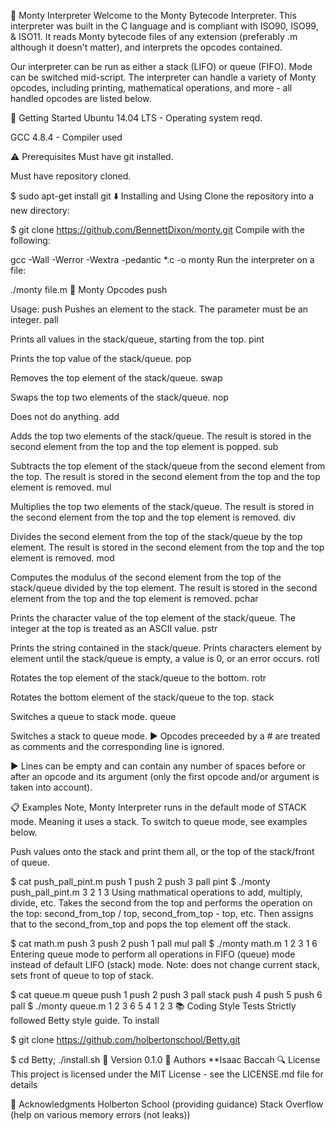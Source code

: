 🐍 Monty Interpreter
Welcome to the Monty Bytecode Interpreter. This interpreter was built in the C language and is compliant with ISO90, ISO99, & ISO11. It reads Monty bytecode files of any extension (preferably .m although it doesn't matter), and interprets the opcodes contained.

Our interpreter can be run as either a stack (LIFO) or queue (FIFO). Mode can be switched mid-script. The interpreter can handle a variety of Monty opcodes, including printing, mathematical operations, and more - all handled opcodes are listed below.

🏃 Getting Started
Ubuntu 14.04 LTS - Operating system reqd.

GCC 4.8.4 - Compiler used

⚠️ Prerequisites
Must have git installed.

Must have repository cloned.

$ sudo apt-get install git
⬇️ Installing and Using
Clone the repository into a new directory:

$ git clone https://github.com/BennettDixon/monty.git
Compile with the following:

gcc -Wall -Werror -Wextra -pedantic *.c -o monty
Run the interpreter on a file:

./monty file.m
🔧 Monty Opcodes
push

Usage: push <int>
Pushes an element to the stack.
The parameter <int> must be an integer.
pall

Prints all values in the stack/queue, starting from the top.
pint

Prints the top value of the stack/queue.
pop

Removes the top element of the stack/queue.
swap

Swaps the top two elements of the stack/queue.
nop

Does not do anything.
add

Adds the top two elements of the stack/queue.
The result is stored in the second element from the top and the top element is popped.
sub

Subtracts the top element of the stack/queue from the second element from the top.
The result is stored in the second element from the top and the top element is removed.
mul

Multiplies the top two elements of the stack/queue.
The result is stored in the second element from the top and the top element is removed.
div

Divides the second element from the top of the stack/queue by the top element.
The result is stored in the second element from the top and the top element is removed.
mod

Computes the modulus of the second element from the top of the stack/queue divided by the top element.
The result is stored in the second element from the top and the top element is removed.
pchar

Prints the character value of the top element of the stack/queue.
The integer at the top is treated as an ASCII value.
pstr

Prints the string contained in the stack/queue.
Prints characters element by element until the stack/queue is empty, a value is 0, or an error occurs.
rotl

Rotates the top element of the stack/queue to the bottom.
rotr

Rotates the bottom element of the stack/queue to the top.
stack

Switches a queue to stack mode.
queue

Switches a stack to queue mode.
▶️ Opcodes preceeded by a # are treated as comments and the corresponding line is ignored.

▶️ Lines can be empty and can contain any number of spaces before or after an opcode and its argument (only the first opcode and/or argument is taken into account).

📋 Examples
Note, Monty Interpreter runs in the default mode of STACK mode. Meaning it uses a stack. To switch to queue mode, see examples below.

Push values onto the stack and print them all, or the top of the stack/front of queue.

$ cat push_pall_pint.m
push 1
push 2
push 3
pall
pint
$ ./monty push_pall_pint.m
3
2
1
3
Using mathmatical operations to add, multiply, divide, etc. Takes the second from the top and performs the operation on the top: second_from_top / top, second_from_top - top, etc. Then assigns that to the second_from_top and pops the top element off the stack.

$ cat math.m
push 3
push 2
push 1
pall
mul
pall
$ ./monty math.m
1
2
3
1
6
Entering queue mode to perform all operations in FIFO (queue) mode instead of default LIFO (stack) mode. Note: does not change current stack, sets front of queue to top of stack.

$ cat queue.m
queue
push 1
push 2
push 3
pall
stack
push 4
push 5
push 6
pall
$ ./monty queue.m
1
2
3
6
5
4
1
2
3
📚 Coding Style Tests
Strictly followed Betty style guide. To install

$ git clone https://github.com/holbertonschool/Betty.git

$ cd Betty; ./install.sh
📝 Version
0.1.0
📘 Authors
**Isaac Baccah
🔍 License
This project is licensed under the MIT License - see the LICENSE.md file for details

📣 Acknowledgments
Holberton School (providing guidance)
Stack Overflow (help on various memory errors (not leaks))
